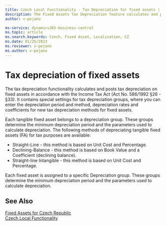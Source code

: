 ```yaml
---
title: Czech Local Functionality - Tax Depreciation for fixed assets | Microsoft Docs
description: The Fixed Assets Tax Depreciation feature calculates and posts tax depreciation in compliance with the Income Tax Act.
author: v-pejano

ms-service: dynamics365-business-central
ms.topic: article
ms.search.keywords: Czech, Fixed Asset, Localization, CZ
ms.date: 01/25/2023
ms.reviewer: v-pejano
ms.author: v-pejano
---
```


# Tax depreciation of fixed assets

The tax depreciation functionality calculates and posts tax depreciation on fixed assets in accordance with the Income Tax Act (Act No. 586/1992 §26 - §33). It contains special settings for tax depreciation groups, where you can enter the depreciation period and method, depreciation rates and coefficients for new tax depreciation methods for fixed assets.

Each tangible fixed asset belongs to a depreciation group. These groups determine the minimum depreciation period and the parameters used to calculate depreciation.
The following methods of depreciating tangible fixed assets (FA) for tax purposes are available:

- Straight-Line - this method is based on Unit Cost and Percentage.
- Declining-Balance - this method is based on Book Value and a Coefficient (declining balance).
- Straight-line Intangible - this method is based on Unit Cost and Percentage.

Each fixed asset is assigned to a specific Depreciation group. These groups determine the minimum depreciation period and the parameters used to calculate depreciation.

## See Also

[Fixed Assets for Czech Republic](ui-extensions-fixed-asset-localization-cz.md)  
[Czech Local Functionality](czech-local-functionality.md)  
